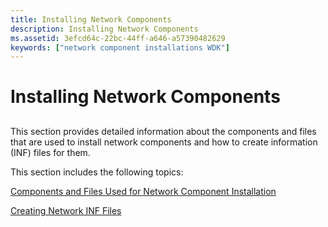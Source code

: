 ```yaml
---
title: Installing Network Components
description: Installing Network Components
ms.assetid: 3efcd64c-22bc-44ff-a646-a57390482629
keywords: ["network component installations WDK"]
---
```


# Installing Network Components


## <a href="" id="ddk-installing-network-components-ng"></a>


This section provides detailed information about the components and files that are used to install network components and how to create information (INF) files for them.

This section includes the following topics:

[Components and Files Used for Network Component Installation](components-and-files-used-for-network-component-installation.md)

[Creating Network INF Files](creating-network-inf-files.md)

 

 





